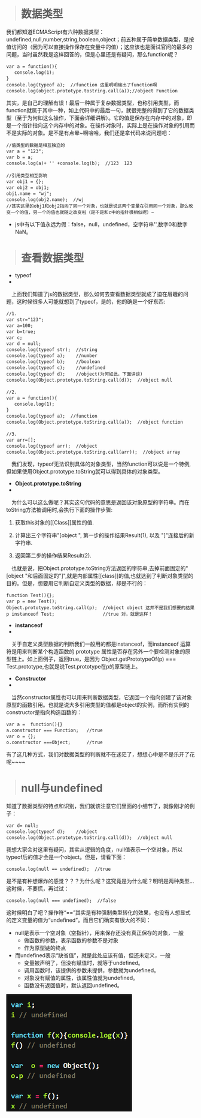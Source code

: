 > # 数据类型 #

我们都知道ECMAScript有六种数据类型：undefined,null,number,string,boolean,object；前五种属于简单数据类型，是按值访问的（因为可以直接操作保存在变量中的值）；这应该也是面试官问的最多的问题，当时虽然我是这样回答的，但是心里还是有疑问，那么function呢？
    
    var a = function(){
       console.log(1);
    }
    console.log(typeof a);  //function 这里明明输出了function啊
    console.log(object.prototype.tostring.call(a));//object Function
其实，是自己的理解有误！最后一种属于复杂数据类型，也称引用类型，而function就属于其中一种，如上代码中的最后一句，就很完整的得到了它的数据类型（至于为何如这么操作，下面会详细讲解）。它的值是保存在内存中的对象，即是一个指针指向这个内存中的对象。在操作对象时，实际上是在操作对象的引用而不是实际的对象。是不是有点晕~啊哈哈，我们还是拿代码来说问题吧：

    //值类型的数据是相互独立的    
	var a = "123";
    var b = a;
    console.log(a)+ '' +console.log(b);  //123  123
    
    //引用类型相互影响
    var obj1 = {};
    var obj2 = obj1;
    obj1.name = "wj";
    console.log(obj2.name);  //wj
    //其实这里的obj1和obj2指向了同一个对象，也就是说这两个变量在引用同一个对象，那么改变一个的值，另一个的值也就随之改变啦（是不是和c中的指针很相似呢）~
- js中有以下值永远为假：false，null，undefined，空字符串'',数字0和数字NaN。 
>#   查看数据类型  #

- typeof
-

&ensp;&ensp;上面我们知道了js的数据类型，那么如何去查看数据类型就成了迫在眉睫的问题，这时候很多人可能就想到了typeof，是的，他的确是一个好东西:
    
    //1.
    var str="123";
    var a=100;
    var b=true;
    var c;
    var d = null;
    console.log(typeof str);  //string
    console.log(typeof a);    //number
    console.log(typeof b);    //boolean
    console.log(typeof c);    //undefined
    console.log(typeof d);    //object(为何如此，下面详谈) 
    console.log(Object.prototype.toString.call(d));  //object null

    //2.
    var a = function(){
       console.log(1);
    }
    console.log(typeof a);  //function
    console.log(Object.prototype.toString.call(a));  //object function

    //3.
    var arr=[];
    console.log(typeof arr);  //object
    console.log(Object.prototype.toString.call(arr));  //object array

&ensp;&ensp;我们发现，typeof无法识别具体的对象类型，当然function可以说是一个特例,但如果使用Object.prototype.toString就可以得到具体的对象类型。

- **Object.prototype.toString**
- 

&ensp;&ensp;为什么可以这么做呢？其实这句代码的意思是返回该对象原型的字符串。而在toString方法被调用时,会执行下面的操作步骤:

1. 获取this对象的[[Class]]属性的值.

2. 计算出三个字符串"[object ", 第一步的操作结果Result(1), 以及 "]"连接后的新字符串.

3. 返回第二步的操作结果Result(2).
 

&ensp;&ensp;也就是说，把Object.prototype.toString方法返回的字符串,去掉前面固定的"[object "和后面固定的"]",就是内部属性[[class]]的值,也就达到了判断对象类型的目的。但是，想要用它判断自定义类型的数据，却是不行的：

    function Test(){};
    var p = new Test();
    Object.prototype.toString.call(p);  //object object 这并不是我们想要的结果
    p instanceof Test;                  //true 对，就是这样！

- **instanceof** 
- 
 
&ensp;&ensp;关于自定义类型数据的判断我们一般用的都是instanceof，而instanceof 运算符是用来判断某个构造函数的 prototype 属性是否存在另外一个要检测对象的原型链上。如上面例子，返回true，是因为 Object.getPrototypeOf(p) === Test.prototype,也就是说Test.prototype在p的原型链上。

- **Constructor**
- 
&ensp;&ensp;当然constructor属性也可以用来判断数据类型，它返回一个指向创建了该对象原型的函数引用。也就是说大多引用类型的值都是object的实例，而所有实例的constructor是指向构造函数的：

    var a =  function(){}
    a.constructor === Function;   //true
    var o = {};
    o.constructor ===Object;      //true
有了这几种方式，我们对数据类型的判断就不在迷茫了，想想心中是不是乐开了花呢~~~~

> # null与undefined #

知道了数据类型的特点和识别，我们就该注意它们里面的小细节了，就像刚才的例子：

    var d= null;
    console.log(typeof d);    //object 
    console.log(Object.prototype.toString.call(d));  //object null
我想大家会对这里有疑问，其实从逻辑的角度，null值表示一个空对象，所以typeof后的值才会是一个object。但是，请看下面：

    console.log(null == undefined);  //true
是不是有种想爆炸的感觉？？？为什么呢？这究竟是为什么呢？明明是两种类型...这时候，不要慌，再试试：

    console.log(null === undefined);  //false
这时候明白了吧？操作符“==”其实是有种强制类型转化的效果，也没有人想显式的定义变量的值为“undefined”。而且它们确实有很大的不同：

- null是表示一个空对象（空指针），用来保存还没有真正保存的对象，一般
  - 做函数的参数，表示函数的参数不是对象
  - 作为原型链的终点
- 而undefined表示“缺省值”，就是此处应该有值，但还未定义，一般 
  - 变量被声明了，但没有赋值时，就等于undefined。
  - 调用函数时，该提供的参数未提供，参数就为undefined。
  - 对象没有赋值的属性，该属性值就为undefined。
  - 函数没有返回值时，默认返回undefined。
  
![](https://raw.githubusercontent.com/Anjing1993/mypassages/master/images/emunedfined.png)




















































